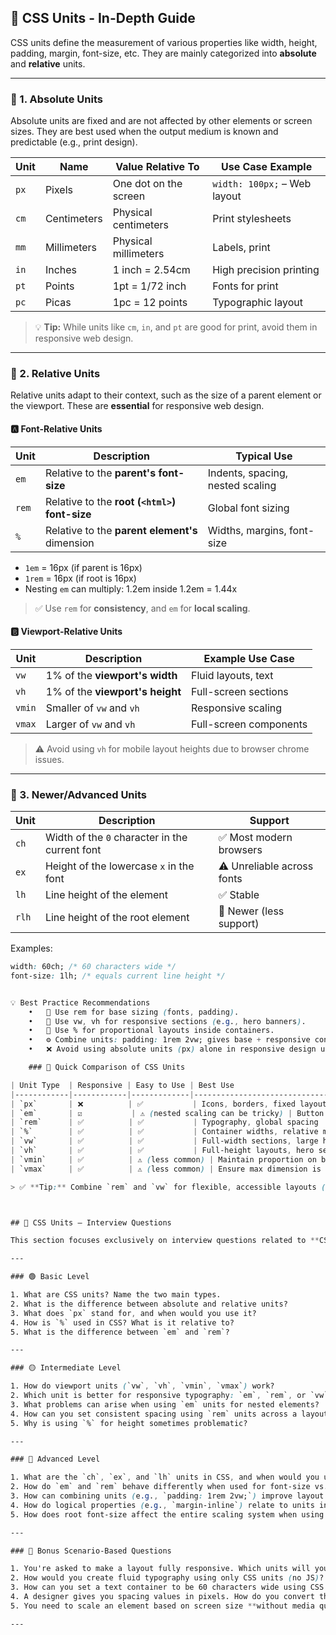 ## 📐 CSS Units - In-Depth Guide

CSS units define the measurement of various properties like width, height, padding, margin, font-size, etc. They are mainly categorized into **absolute** and **relative** units.

---

### 🔷 1. Absolute Units

Absolute units are fixed and are not affected by other elements or screen sizes. They are best used when the output medium is known and predictable (e.g., print design).

| Unit | Name           | Value Relative To         | Use Case Example           |
|------|----------------|---------------------------|----------------------------|
| `px` | Pixels         | One dot on the screen     | `width: 100px;` – Web layout |
| `cm` | Centimeters    | Physical centimeters      | Print stylesheets          |
| `mm` | Millimeters    | Physical millimeters      | Labels, print              |
| `in` | Inches         | 1 inch = 2.54cm           | High precision printing    |
| `pt` | Points         | 1pt = 1/72 inch           | Fonts for print            |
| `pc` | Picas          | 1pc = 12 points           | Typographic layout         |

> 💡 **Tip:** While units like `cm`, `in`, and `pt` are good for print, avoid them in responsive web design.

---

### 🔷 2. Relative Units

Relative units adapt to their context, such as the size of a parent element or the viewport. These are **essential** for responsive web design.

#### 🅰️ Font-Relative Units

| Unit  | Description                                       | Typical Use                    |
|-------|---------------------------------------------------|--------------------------------|
| `em`  | Relative to the **parent's font-size**            | Indents, spacing, nested scaling |
| `rem` | Relative to the **root (`<html>`) font-size**     | Global font sizing             |
| `%`   | Relative to the **parent element's** dimension    | Widths, margins, font-size     |

- `1em` = 16px (if parent is 16px)
- `1rem` = 16px (if root is 16px)
- Nesting `em` can multiply: 1.2em inside 1.2em = 1.44x

> ✅ Use `rem` for **consistency**, and `em` for **local scaling**.

#### 🅱️ Viewport-Relative Units

| Unit   | Description                             | Example Use Case               |
|--------|-----------------------------------------|--------------------------------|
| `vw`   | 1% of the **viewport's width**          | Fluid layouts, text            |
| `vh`   | 1% of the **viewport's height**         | Full-screen sections           |
| `vmin` | Smaller of `vw` and `vh`                | Responsive scaling             |
| `vmax` | Larger of `vw` and `vh`                 | Full-screen components         |

> ⚠️ Avoid using `vh` for mobile layout heights due to browser chrome issues.

---

### 🔷 3. Newer/Advanced Units

| Unit    | Description                                                  | Support |
|---------|--------------------------------------------------------------|---------|
| `ch`    | Width of the `0` character in the current font               | ✅ Most modern browsers |
| `ex`    | Height of the lowercase `x` in the font                      | ⚠️ Unreliable across fonts |
| `lh`    | Line height of the element                                   | ✅ Stable |
| `rlh`   | Line height of the root element                              | 🔄 Newer (less support) |

Examples:
```css
width: 60ch; /* 60 characters wide */
font-size: 1lh; /* equals current line height */


💡 Best Practice Recommendations
	•	📏 Use rem for base sizing (fonts, padding).
	•	📱 Use vw, vh for responsive sections (e.g., hero banners).
	•	💠 Use % for proportional layouts inside containers.
	•	⚙️ Combine units: padding: 1rem 2vw; gives base + responsive control.
	•	❌ Avoid using absolute units (px) alone in responsive design unless necessary.

    ### 📌 Quick Comparison of CSS Units

| Unit Type  | Responsive | Easy to Use | Best Use                          |
|------------|------------|-------------|-----------------------------------|
| `px`       | ❌          | ✅           | Icons, borders, fixed layouts     |
| `em`       | ☑️           | ⚠️ (nested scaling can be tricky) | Button padding, nested text        |
| `rem`      | ✅          | ✅           | Typography, global spacing        |
| `%`        | ✅          | ✅           | Container widths, relative margins|
| `vw`       | ✅          | ✅           | Full-width sections, large headings |
| `vh`       | ✅          | ✅           | Full-height layouts, hero sections|
| `vmin`     | ✅          | ⚠️ (less common) | Maintain proportion on both axes  |
| `vmax`     | ✅          | ⚠️ (less common) | Ensure max dimension is covered   |

> ✅ **Tip:** Combine `rem` and `vw` for flexible, accessible layouts (e.g., `padding: 1rem 2vw;`)



## 🎯 CSS Units – Interview Questions

This section focuses exclusively on interview questions related to **CSS units**, covering basic to advanced concepts.

---

### 🟢 Basic Level

1. What are CSS units? Name the two main types.
2. What is the difference between absolute and relative units?
3. What does `px` stand for, and when would you use it?
4. How is `%` used in CSS? What is it relative to?
5. What is the difference between `em` and `rem`?

---

### 🟡 Intermediate Level

1. How do viewport units (`vw`, `vh`, `vmin`, `vmax`) work?
2. Which unit is better for responsive typography: `em`, `rem`, or `vw`? Why?
3. What problems can arise when using `em` units for nested elements?
4. How can you set consistent spacing using `rem` units across a layout?
5. Why is using `%` for height sometimes problematic?

---

### 🔴 Advanced Level

1. What are the `ch`, `ex`, and `lh` units in CSS, and when would you use them?
2. How do `em` and `rem` behave differently when used for font-size vs. padding/margin?
3. How can combining units (e.g., `padding: 1rem 2vw;`) improve layout scalability?
4. How do logical properties (e.g., `margin-inline`) relate to units in CSS?
5. How does root font-size affect the entire scaling system when using `rem` units?

---

### 🧠 Bonus Scenario-Based Questions

1. You're asked to make a layout fully responsive. Which units will you use and why?
2. How would you create fluid typography using only CSS units (no JS)?
3. How can you set a text container to be 60 characters wide using CSS units?
4. A designer gives you spacing values in pixels. How do you convert them to `rem` for a scalable layout?
5. You need to scale an element based on screen size **without media queries**. What units would you use?

---